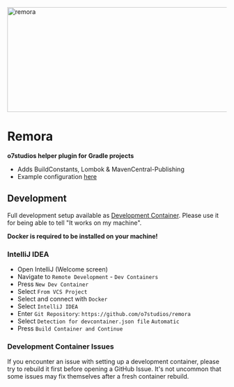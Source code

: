 <img width="1024" height="241" alt="remora" src="https://github.com/user-attachments/assets/7a38185d-6ece-44c0-adf2-326a3e2f503b" />

# Remora

**o7studios helper plugin for Gradle projects**

- Adds BuildConstants, Lombok & MavenCentral-Publishing
- Example configuration [here](https://github.com/o7studios/agones-java-sdk/blob/main/build.gradle.kts)

## Development

Full development setup available as [Development Container](https://containers.dev/).
Please use it for being able to tell "It works on my machine".

**Docker is required to be installed on your machine!**

### IntelliJ IDEA

- Open IntelliJ (Welcome screen)
- Navigate to `Remote Development` - `Dev Containers`
- Press `New Dev Container`
- Select `From VCS Project`
- Select and connect with `Docker`
- Select `IntelliJ IDEA`
- Enter `Git Repository`: `https://github.com/o7studios/remora`
- Select `Detection for devcontainer.json file` `Automatic`
- Press `Build Container and Continue`

### Development Container Issues

If you encounter an issue with setting up a development container, please
try to rebuild it first before opening a GitHub Issue. It's not uncommon
that some issues may fix themselves after a fresh container rebuild.
